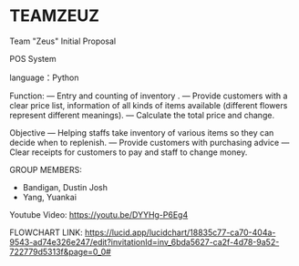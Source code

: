 # TEAMZEUZ
Team "Zeus" Initial Proposal

POS System

language：Python

Function: 
— Entry and counting of inventory .
— Provide customers with a clear price list, information of all kinds of items available (different flowers represent different meanings).
— Calculate the total price and change.

Objective
— Helping staffs take inventory of various items so they can decide when to replenish.
— Provide customers with purchasing advice
— Clear receipts for customers to pay and staff to change money.


GROUP MEMBERS:
- Bandigan, Dustin Josh
- Yang, Yuankai

Youtube Video: https://youtu.be/DYYHg-P6Eg4

FLOWCHART LINK: https://lucid.app/lucidchart/18835c77-ca70-404a-9543-ad74e326e247/edit?invitationId=inv_6bda5627-ca2f-4d78-9a52-722779d5313f&page=0_0#
